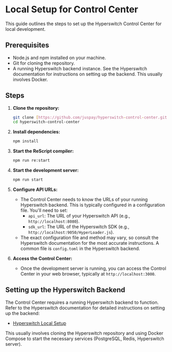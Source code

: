 # Local Setup for Control Center

This guide outlines the steps to set up the Hyperswitch Control Center for local development.

## Prerequisites

- Node.js and npm installed on your machine.
- Git for cloning the repository.
- A running Hyperswitch backend instance. See the Hyperswitch documentation for instructions on setting up the backend. This usually involves Docker.

## Steps

1.  **Clone the repository:**

    ```bash
    git clone [https://github.com/juspay/hyperswitch-control-center.git](https://github.com/juspay/hyperswitch-control-center.git)
    cd hyperswitch-control-center
    ```

2.  **Install dependencies:**

    ```bash
    npm install
    ```

3.  **Start the ReScript compiler:**

    ```bash
    npm run re:start
    ```

4.  **Start the development server:**

    ```bash
    npm run start
    ```

5.  **Configure API URLs:**

    - The Control Center needs to know the URLs of your running Hyperswitch backend. This is typically configured in a configuration file. You'll need to set:
      - `api_url`: The URL of your Hyperswitch API (e.g., `http://localhost:8080`).
      - `sdk_url`: The URL of the Hyperswitch SDK (e.g., `http://localhost:9050/HyperLoader.js`).
    - The exact configuration file and method may vary, so consult the Hyperswitch documentation for the most accurate instructions. A common file is `config.toml` in the Hyperswitch backend.

6.  **Access the Control Center:**
    - Once the development server is running, you can access the Control Center in your web browser, typically at `http://localhost:3000`.

## Setting up the Hyperswitch Backend

The Control Center requires a running Hyperswitch backend to function. Refer to the Hyperswitch documentation for detailed instructions on setting up the backend:

- [Hyperswitch Local Setup](https://docs.hyperswitch.io/hyperswitch-open-source/overview/local-setup-using-individual-components/)

This usually involves cloning the Hyperswitch repository and using Docker Compose to start the necessary services (PostgreSQL, Redis, Hyperswitch server).
